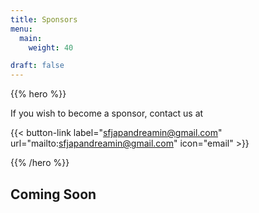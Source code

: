 ```yaml
---
title: Sponsors
menu:
  main:
    weight: 40

draft: false
---
```


{{% hero %}}

If you wish to become a sponsor, contact us at

{{< button-link label="sfjapandreamin@gmail.com"
                url="mailto:sfjapandreamin@gmail.com"
                icon="email" >}} 


{{% /hero %}}


<!-- Parteners list -->

<section class="content">
<h2>Coming Soon</h2>
</section>

<!--
{{% partners categories="platinium,gold,startup,soutien,communautes" %}}

{{% /partners %}}
-->